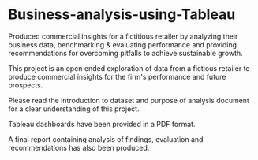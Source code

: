 # Business-analysis-using-Tableau
Produced commercial insights for a fictitious retailer by analyzing their business data, benchmarking &amp; evaluating performance and providing recommendations for overcoming pitfalls to achieve sustainable growth.

This project is an open ended exploration of data from a fictious retailer to produce commercial insights for the firm's performance and future prospects.

Please read the introduction to dataset and purpose of analysis document for a clear understanding of this project.

Tableau dashboards have been provided in a PDF format.

A final report containing analysis of findings, evaluation and recommendations has also been produced.
